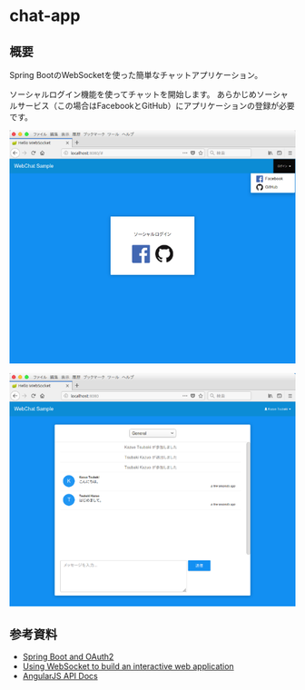 # chat-app

## 概要

Spring BootのWebSocketを使った簡単なチャットアプリケーション。

ソーシャルログイン機能を使ってチャットを開始します。
あらかじめソーシャルサービス（この場合はFacebookとGitHub）にアプリケーションの登録が必要です。


![](doc/images/chat-login.png)


![](doc/images/chat-working.png)


## 参考資料

- [Spring Boot and OAuth2](https://spring.io/guides/tutorials/spring-boot-oauth2/)
- [Using WebSocket to build an interactive web application](https://spring.io/guides/gs/messaging-stomp-websocket/)
- [AngularJS API Docs](https://code.angularjs.org/1.6.10/docs/api)